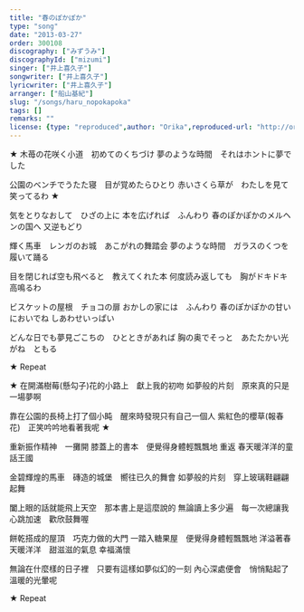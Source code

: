 ```yaml
---
title: "春のぽかぽか"
type: "song"
date: "2013-03-27"
order: 300108
discography: ["みずうみ"]
discographyId: ["mizumi"]
singer: ["井上喜久子"]
songwriter: ["井上喜久子"]
lyricwriter: ["井上喜久子"]
arranger: ["船山基紀"]
slug: "/songs/haru_nopokapoka"
tags: []
remarks: ""
license: {type: "reproduced",author: "Orika",reproduced-url: "http://orikamushi.myweb.hinet.net",reproduced-website: "織歌蟲"}
---
```


★ 木苺の花咲く小道　初めてのくちづけ 
夢のような時間　それはホントに夢でした 

公園のベンチでうたた寝　目が覚めたらひとり 
赤いさくら草が　わたしを見て笑ってるわ ★

気をとりなおして　ひざの上に 
本を広げれば　ふんわり 
春のぽかぽかのメルヘンの国へ 
又逆もどり 

輝く馬車　レンガのお城　あこがれの舞踏会 
夢のような時間　ガラスのくつを履いて踊る 

目を閉じれば空も飛べると　教えてくれた本 
何度読み返しても　胸がドキドキ高鳴るわ 

ビスケットの屋根　チョコの扉 
おかしの家には　ふんわり 
春のぽかぽかの甘いにおいでね 
しあわせいっぱい 

どんな日でも夢見ごこちの　ひとときがあれば 
胸の奥でそっと　あたたかい光がね　ともる 

★ Repeat

<!-- 翻译 -->

★ 在開滿樹莓(懸勾子)花的小路上　獻上我的初吻
如夢般的片刻　原來真的只是一場夢啊

靠在公園的長椅上打了個小盹　醒來時發現只有自己一個人
紫紅色的櫻草(報春花)　正笑吟吟地看著我呢 ★ 

重新振作精神　一攤開
膝蓋上的書本　便覺得身體輕飄飄地
重返
春天暖洋洋的童話王國

金碧輝煌的馬車　磚造的城堡　嚮往已久的舞會
如夢般的片刻　穿上玻璃鞋翩翩起舞

闔上眼的話就能飛上天空　那本書上是這麼說的
無論讀上多少遍　每一次總讓我心跳加速　歡欣鼓舞喔

餅乾搭成的屋頂　巧克力做的大門
一踏入糖果屋　便覺得身體輕飄飄地
洋溢著春天暖洋洋　甜滋滋的氣息
幸福滿懷

無論在什麼樣的日子裡　只要有這樣如夢似幻的一刻
內心深處便會　悄悄點起了溫暖的光暈呢

★ Repeat
